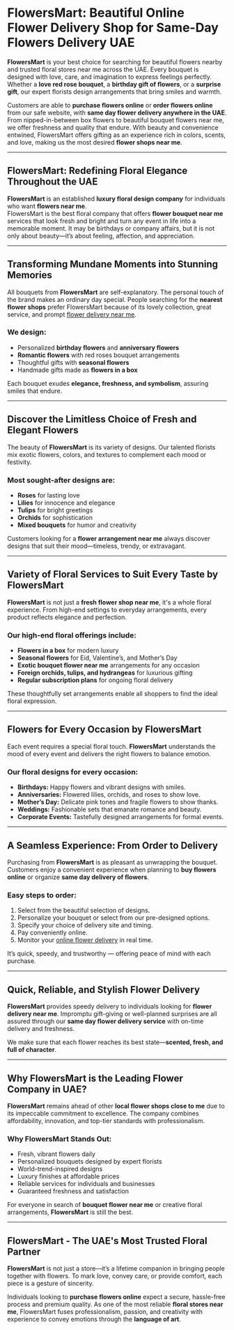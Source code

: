 # **FlowersMart: Beautiful Online Flower Delivery Shop for Same-Day Flowers Delivery UAE**

**FlowersMart** is your best choice for searching for beautiful flowers nearby and trusted floral stores near me across the UAE. Every bouquet is designed with love, care, and imagination to express feelings perfectly. Whether a **love red rose bouquet**, a **birthday gift of flowers**, or a **surprise gift**, our expert florists design arrangements that bring smiles and warmth.  

Customers are able to **purchase flowers online** or **order flowers online** from our safe website, with **same day flower delivery anywhere in the UAE**. From nipped-in-between box flowers to beautiful bouquet flowers near me, we offer freshness and quality that endure. With beauty and convenience entwined, FlowersMart offers gifting as an experience rich in colors, scents, and love, making us the most desired **flower shops near me**.

---

## **FlowersMart: Redefining Floral Elegance Throughout the UAE**

**FlowersMart** is an established **luxury floral design company** for individuals who want **flowers near me**.  
FlowersMart is the best floral company that offers **flower bouquet near me** services that look fresh and bright and turn any event in life into a memorable moment. It may be birthdays or company affairs, but it is not only about beauty—it’s about feeling, affection, and appreciation.

---

## **Transforming Mundane Moments into Stunning Memories**

All bouquets from **FlowersMart** are self-explanatory. The personal touch of the brand makes an ordinary day special. People searching for the **nearest flower shops** prefer FlowersMart because of its lovely collection, great service, and prompt [flower delivery near me](https://flowersmart.ae/).

### **We design:**
- Personalized **birthday flowers** and **anniversary flowers**
- **Romantic flowers** with red roses bouquet arrangements
- Thoughtful gifts with **seasonal flowers**
- Handmade gifts made as **flowers in a box**

Each bouquet exudes **elegance, freshness, and symbolism**, assuring smiles that endure.

---

## **Discover the Limitless Choice of Fresh and Elegant Flowers**

The beauty of **FlowersMart** is its variety of designs. Our talented florists mix exotic flowers, colors, and textures to complement each mood or festivity.  

### **Most sought-after designs are:**
- **Roses** for lasting love  
- **Lilies** for innocence and elegance  
- **Tulips** for bright greetings  
- **Orchids** for sophistication  
- **Mixed bouquets** for humor and creativity  

Customers looking for a **flower arrangement near me** always discover designs that suit their mood—timeless, trendy, or extravagant.

---

## **Variety of Floral Services to Suit Every Taste by FlowersMart**

**FlowersMart** is not just a **fresh flower shop near me**, it's a whole floral experience. From high-end settings to everyday arrangements, every product reflects elegance and perfection.  

### **Our high-end floral offerings include:**
- **Flowers in a box** for modern luxury  
- **Seasonal flowers** for Eid, Valentine’s, and Mother’s Day  
- **Exotic bouquet flower near me** arrangements for any occasion  
- **Foreign orchids, tulips, and hydrangeas** for luxurious gifting  
- **Regular subscription plans** for ongoing floral delivery  

These thoughtfully set arrangements enable all shoppers to find the ideal floral expression.

---

## **Flowers for Every Occasion by FlowersMart**

Each event requires a special floral touch. **FlowersMart** understands the mood of every event and delivers the right flowers to balance emotion.

### **Our floral designs for every occasion:**
- **Birthdays:** Happy flowers and vibrant designs with smiles.  
- **Anniversaries:** Flowered lilies, orchids, and roses to show love.  
- **Mother’s Day:** Delicate pink tones and fragile flowers to show thanks.  
- **Weddings:** Fashionable sets that emanate romance and beauty.  
- **Corporate Events:** Tastefully designed arrangements for formal events.  

---

## **A Seamless Experience: From Order to Delivery**

Purchasing from **FlowersMart** is as pleasant as unwrapping the bouquet. Customers enjoy a convenient experience when planning to **buy flowers online** or organize **same day delivery of flowers**.

### **Easy steps to order:**
1. Select from the beautiful selection of designs.  
2. Personalize your bouquet or select from our pre-designed options.  
3. Specify your choice of delivery site and timing.  
4. Pay conveniently online.  
5. Monitor your [online flower delivery](https://flowersmart.ae/) in real time.  

It’s quick, speedy, and trustworthy — offering peace of mind with each purchase.

---

## **Quick, Reliable, and Stylish Flower Delivery**

**FlowersMart** provides speedy delivery to individuals looking for **flower delivery near me**. Impromptu gift-giving or well-planned surprises are all assured through our **same day flower delivery service** with on-time delivery and freshness.  

We make sure that each flower reaches its best state—**scented, fresh, and full of character**.

---

## **Why FlowersMart is the Leading Flower Company in UAE?**

**FlowersMart** remains ahead of other **local flower shops close to me** due to its impeccable commitment to excellence. The company combines affordability, innovation, and top-tier standards with professionalism.

### **Why FlowersMart Stands Out:**
- Fresh, vibrant flowers daily  
- Personalized bouquets designed by expert florists  
- World-trend-inspired designs  
- Luxury finishes at affordable prices  
- Reliable services for individuals and businesses  
- Guaranteed freshness and satisfaction  

For everyone in search of **bouquet flower near me** or creative floral arrangements, **FlowersMart** is still the best.

---

## **FlowersMart - The UAE's Most Trusted Floral Partner**

**FlowersMart** is not just a store—it’s a lifetime companion in bringing people together with flowers. To mark love, convey care, or provide comfort, each piece is a gesture of sincerity.  

Individuals looking to **purchase flowers online** expect a secure, hassle-free process and premium quality. As one of the most reliable **floral stores near me**, FlowersMart fuses professionalism, passion, and creativity with experience to convey emotions through the **language of art**.
